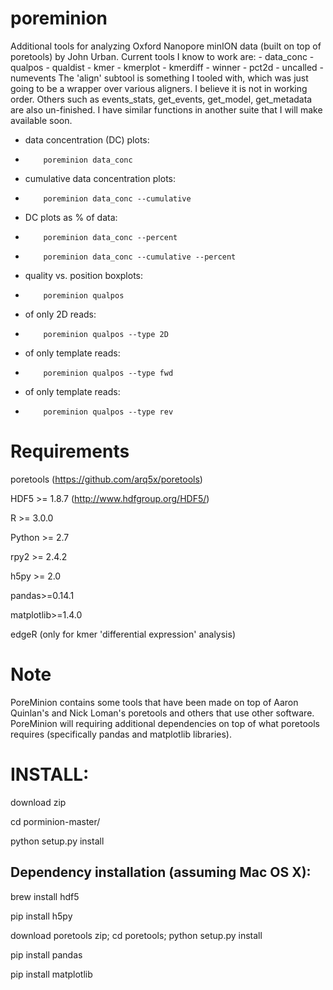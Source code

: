 poreminion
==========

Additional tools for analyzing Oxford Nanopore minION data (built on top of poretools) by John Urban.
Current tools I know to work are:
	- data_conc
	- qualpos
	- qualdist
	- kmer
	- kmerplot 
	- kmerdiff
	- winner
	- pct2d
	- uncalled
	- numevents
The 'align' subtool is something I tooled with, which was just going to be a wrapper over various aligners. I believe it is not in working order.
Others such as events_stats, get_events, get_model, get_metadata are also un-finished. I have similar functions in another suite that I will make available soon.

- data concentration (DC) plots:      
-         poreminion data_conc

- cumulative data concentration plots:    
-         poreminion data_conc --cumulative

- DC plots as % of data:
-         poreminion data_conc --percent  
-         poreminion data_conc --cumulative --percent

- quality vs. position boxplots:
-         poreminion qualpos

-   of only 2D reads: 
-         poreminion qualpos --type 2D

-   of only template reads: 
-         poreminion qualpos --type fwd

-   of only template reads: 
-         poreminion qualpos --type rev


Requirements
==========

poretools (https://github.com/arq5x/poretools)

HDF5 >= 1.8.7 (http://www.hdfgroup.org/HDF5/)

R >= 3.0.0

Python >= 2.7

rpy2 >= 2.4.2

h5py >= 2.0

pandas>=0.14.1

matplotlib>=1.4.0

edgeR (only for kmer 'differential expression' analysis)

Note
======
PoreMinion contains some tools that have been made on top of Aaron Quinlan's and Nick Loman's poretools and others that use other software.
PoreMinion will requiring additional dependencies on top of what poretools requires (specifically pandas and matplotlib libraries). 


INSTALL:
=======
download zip

cd porminion-master/

python setup.py install


Dependency installation (assuming Mac OS X):
-------------------------------------------
brew install hdf5

pip install h5py

download poretools zip; cd poretools; python setup.py install

pip install pandas

pip install matplotlib
